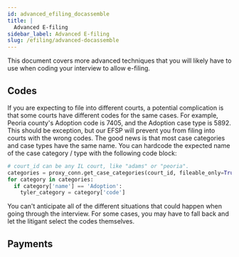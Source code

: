 ```yaml
---
id: advanced_efiling_docassemble
title: |
  Advanced E-filing
sidebar_label: Advanced E-filing
slug: /efiling/advanced-docassemble
---
```


This document covers more advanced techniques that you will likely have to use when
coding your interview to allow e-filing.

## Codes

If you are expecting to file into different courts, a potential complication is that some courts have different codes for the same cases.
For example, Peoria county's Adoption code is 7405, and the Adoption case type is 5892.
This should be exception, but our EFSP will prevent you from filing into courts with the wrong codes.
The good news is that most case categories and case types have the same name. You can hardcode the expected name of the case category / type with
the following code block:

```python
# court_id can be any IL court, like "adams" or "peoria".
categories = proxy_conn.get_case_categories(court_id, fileable_only=True, timing='Initial')
for category in categories:
  if category['name'] == 'Adoption':
    tyler_category = category['code']
```

You can't anticipate all of the different situations that could happen when going through the interview. For some cases, you may have to fall back and let the litigant select the codes themselves.


## Payments